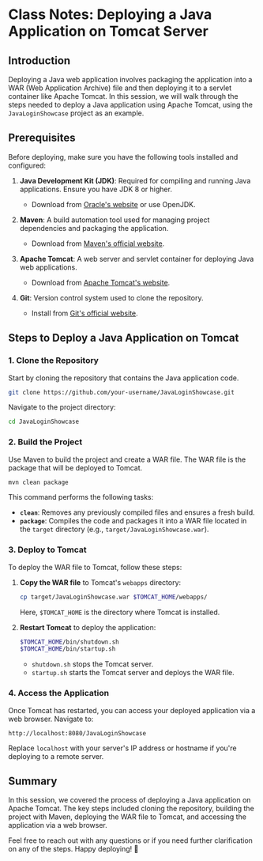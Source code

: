 # Class Notes: Deploying a Java Application on Tomcat Server

## Introduction

Deploying a Java web application involves packaging the application into a WAR (Web Application Archive) file and then deploying it to a servlet container like Apache Tomcat. In this session, we will walk through the steps needed to deploy a Java application using Apache Tomcat, using the `JavaLoginShowcase` project as an example.

## Prerequisites

Before deploying, make sure you have the following tools installed and configured:

1. **Java Development Kit (JDK)**: Required for compiling and running Java applications. Ensure you have JDK 8 or higher.
   - Download from [Oracle's website](https://www.oracle.com/java/technologies/javase-jdk11-downloads.html) or use OpenJDK.

2. **Maven**: A build automation tool used for managing project dependencies and packaging the application.
   - Download from [Maven's official website](https://maven.apache.org/download.cgi).

3. **Apache Tomcat**: A web server and servlet container for deploying Java web applications.
   - Download from [Apache Tomcat's website](https://tomcat.apache.org/download-90.cgi).

4. **Git**: Version control system used to clone the repository.
   - Install from [Git's official website](https://git-scm.com/downloads).

## Steps to Deploy a Java Application on Tomcat

### 1. Clone the Repository

Start by cloning the repository that contains the Java application code.

```bash
git clone https://github.com/your-username/JavaLoginShowcase.git
```

Navigate to the project directory:

```bash
cd JavaLoginShowcase
```

### 2. Build the Project

Use Maven to build the project and create a WAR file. The WAR file is the package that will be deployed to Tomcat.

```bash
mvn clean package
```

This command performs the following tasks:
- **`clean`**: Removes any previously compiled files and ensures a fresh build.
- **`package`**: Compiles the code and packages it into a WAR file located in the `target` directory (e.g., `target/JavaLoginShowcase.war`).

### 3. Deploy to Tomcat

To deploy the WAR file to Tomcat, follow these steps:

1. **Copy the WAR file** to Tomcat's `webapps` directory:

   ```bash
   cp target/JavaLoginShowcase.war $TOMCAT_HOME/webapps/
   ```

   Here, `$TOMCAT_HOME` is the directory where Tomcat is installed.

2. **Restart Tomcat** to deploy the application:

   ```bash
   $TOMCAT_HOME/bin/shutdown.sh
   $TOMCAT_HOME/bin/startup.sh
   ```

   - `shutdown.sh` stops the Tomcat server.
   - `startup.sh` starts the Tomcat server and deploys the WAR file.

### 4. Access the Application

Once Tomcat has restarted, you can access your deployed application via a web browser. Navigate to:

```
http://localhost:8080/JavaLoginShowcase
```

Replace `localhost` with your server's IP address or hostname if you're deploying to a remote server.

## Summary

In this session, we covered the process of deploying a Java application on Apache Tomcat. The key steps included cloning the repository, building the project with Maven, deploying the WAR file to Tomcat, and accessing the application via a web browser.

Feel free to reach out with any questions or if you need further clarification on any of the steps. Happy deploying! 🚀
